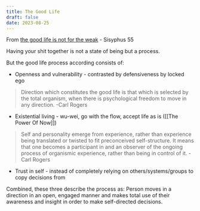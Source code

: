 ```yaml
---
title: The Good Life
draft: false
date: 2023-08-25
---
```


From [the good life is not for the weak](https://www.youtube.com/watch?v=TsC_EeiDjjc) - Sisyphus 55

Having your shit together is not a state of being but a process.

But the good life process according consists of:

- Openness and vulnerability - contrasted by defensiveness by locked ego 

> Direction which constitutes the good life is that which is selected by the total organism, when there is psychological freedom to move in any direction.
> -Carl Rogers

- Existential living - wu-wei, go with the flow, accept life as is ([[The Power Of Now]])

> Self and personality emerge from experience, rather than experience being translated or twisted to fit preconceived self-structure. It means that one becomes a participant in and an observer of the ongoing process of organismic experience, rather than being in control of it.
> -Carl Rogers

- Trust in self - instead of completely relying on others/systems/groups to copy decisions from

Combined, these three describe the process as: Person moves in a direction in an open, engaged manner and makes total use of their awareness and insight in order to make self-directed decisions.